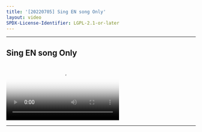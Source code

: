 ```yaml
---
title: '[20220705] Sing EN song Only'
layout: video
SPDX-License-Identifier: LGPL-2.1-or-later
---
```


---

## Sing EN song Only

<div class="container">
  <video id="my-video" class="video-js vjs-fluid vjs-layout-medium" poster="https://cdn.discordapp.com/attachments/1083515523846914179/1084480057545859152/20220705.jpg" preload="auto" controls="controls" data-setup='{}'>
    <source src="https://xx58j-my.sharepoint.com/:v:/g/personal/peekaboo_xx58j_onmicrosoft_com/EdTxMNa6sh1Htj0XiIi4HHUBCePrnwVrULfTiz84TqgRRA?download=1" type="video/mp4"/>
  </video>
</div>

---
